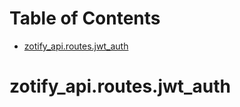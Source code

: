 # Table of Contents

* [zotify\_api.routes.jwt\_auth](#zotify_api.routes.jwt_auth)

<a id="zotify_api.routes.jwt_auth"></a>

# zotify\_api.routes.jwt\_auth
